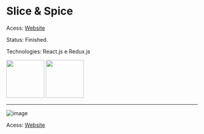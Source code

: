 # Slice & Spice

Acess: [Website](https://gabrielfrc.github.io/PizzaWebReact/ "React Pizza Website Homepage")

Status: Finished.

Technologies: React.js e Redux.js
<div>
 <img style='width: 100px' src='https://www.svgrepo.com/show/303557/redux-logo.svg'>
 <img style='width: 100px' src='https://www.svgrepo.com/show/452092/react.svg'>
</div>
<hr/>

![image](https://github.com/gabrielFrc/PizzaWebReact/assets/70562629/fbdb4fb0-4862-4f86-ba31-79235f5c8032)


Acess: [Website](https://gabrielfrc.github.io/PizzaWebReact/ "React Pizza Website Homepage")
